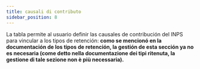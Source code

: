 ```yaml
---
title: causali di contributo
sidebar_position: 8
---
```


La tabla permite al usuario definir las causales de contribución del INPS para vincular a los tipos de retención: **como se mencionó en la documentación de los tipos de retención, la gestión de esta sección ya no es necesaria (come detto nella documentazione dei tipi ritenuta, la gestione di tale sezione non è più necessaria).**